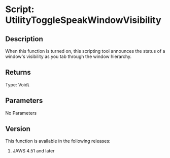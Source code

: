 # Script: UtilityToggleSpeakWindowVisibility

## Description

When this function is turned on, this scripting tool announces the
status of a window\'s visibility as you tab through the window
hierarchy.

## Returns

Type: Void\

## Parameters

No Parameters

## Version

This function is available in the following releases:

1.  JAWS 4.51 and later

